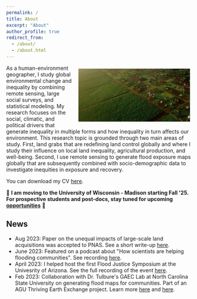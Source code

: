 ```yaml
---
permalink: /
title: About
excerpt: "About"
author_profile: true
redirect_from: 
  - /about/
  - /about.html
---
```


<img style="float: right; padding: 10px 10px 10px 10px;" src="../images/natgeo mozambique banner.jpg" width=300>
As a human-environment geographer, I study global environmental change and inequality by combining remote sensing, large social surveys, and statistical modeling. My research focuses on the social, climatic, and political drivers that generate inequality in multiple forms and how inequality in turn affects our environment. This research topic is grounded through two main areas of study. First, land grabs that are redefining land control globally and where I study their influence on local land inequality, agricultural production, and well-being. Second, I use remote sensing to generate flood exposure maps globally that are subsequently combined with socio-demographic data to investigate inequities in exposure and recovery.

You can download my CV [here](https://jonathanasullivan.github.io/files/jasullivan_cv_website_june2025.pdf).

:rotating_light: **I am moving to the University of Wisconsin - Madison starting Fall '25. For prospective students and post-docs, stay tuned for upcoming [opportunities](https://jonathanasullivan.github.io/opportunities/)** :rotating_light:

## News
- Aug 2023: Paper on the unequal impacts of large-scale land acquisitions was accepted to PNAS. See a short write-up [here](https://sbs.arizona.edu/news/large-scale-land-acquisitions-exacerbate-local-farmland-inequities).
- June 2023: Featured on a podcast about "How scientists are helping flooding communities". See recording [here](https://www.abc.net.au/listen/programs/scienceshow/how-scientists-are-helping-flooding-communities/102502174).
- April 2023: I helped host the first Flood Justice Symposium at the Univesrity of Arizona. See the full recording of the event [here](https://www.youtube.com/watch?v=ZpwcF45ynjc).
- Feb 2023: Collaboration with Dr. Tulbure's GAEC Lab at North Carolina State University on generating flood maps for communities. Part of an AGU Thriving Earth Exchange project. Learn more [here](https://thrivingearthexchange.org/project/reidsville-ga/) and [here](https://storymaps.arcgis.com/stories/0af8842aa6984ec8b2403f3c2e0a3337).


